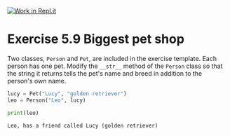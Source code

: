 [![Work in Repl.it](https://classroom.github.com/assets/work-in-replit-14baed9a392b3a25080506f3b7b6d57f295ec2978f6f33ec97e36a161684cbe9.svg)](https://classroom.github.com/online_ide?assignment_repo_id=3537884&assignment_repo_type=AssignmentRepo)
# Exercise 5.9 Biggest pet shop

Two classes, `Person` and `Pet`, are included in the exercise template. Each person has one pet. Modify the `__str__` method of the `Person` class so that the string it returns tells the pet's name and breed in addition to the person's own name.

```python
lucy = Pet("Lucy", "golden retriever")
leo = Person("Leo", lucy)

print(leo)
```

```plaintext
Leo, has a friend called Lucy (golden retriever)
```
